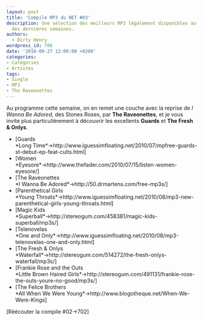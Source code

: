 ```yaml
---
layout: post
title: 'Compile MP3 du NET #03'
description: Une sélection des meilleurs MP3 légalement disponibles au téléchargement
  des dernières semaines.
authors:
  - Dirty Henry
wordpress_id: 706
date: '2010-09-27 12:00:00 +0200'
categories:
- Catégories
- Artistes
tags:
- Single
- MP3
- The Raveonettes
---
```

Au programme cette semaine, on en remet une couche avec la reprise de *I Wanna Be Adored*, des Stones Roses, par __The Raveonettes__, et je vous invite plus particulièrement à découvrir les excellents __Guards__ et __The Fresh & Onlys__.

<ul class="polaroids">

<li><div class="polaroid">
[<img390>Guards<br />*Long Time*->http://www.iguessimfloating.net/2010/07/mpfree-guards-st-debut-ep-feat-cults.html]
</div></li>

<li><div class="polaroid">
[<img391>Women<br />*Eyesore*->http://www.thefader.com/2010/07/15/listen-women-eyesore/]
</div></li>

<li><div class="polaroid">
[<img392>The Raveonettes<br />*I Wanna Be Adored*->http://50.drmartens.com/free-mp3s/]
</div></li>

<li><div class="polaroid">
[<img393>Parenthetical Girls<br />*Young Throats*->http://www.iguessimfloating.net/2010/08/mp3-new-parenthetical-girls-young-throats.html]
</div></li>

<li><div class="polaroid">
[<img395>Magic Kids<br />*Superball*->http://stereogum.com/458381/magic-kids-superball/mp3s/]
</div></li>

<li><div class="polaroid">
[<img396>Telenovelas<br />*One and Only*->http://www.iguessimfloating.net/2010/08/mp3-telenovelas-one-and-only.html]
</div></li>

<li><div class="polaroid">
[<img397>The Fresh & Onlys<br />*Waterfall*->http://stereogum.com/514272/the-fresh-onlys-waterfall/mp3s/]
</div></li>

<li><div class="polaroid">
[<img398>Frankie Rose and the Outs<br />*Little Brown Haired Girls*->http://stereogum.com/491131/frankie-rose-the-outs-youre-no-good/mp3s/]
</div></li>

<li><div class="polaroid">
[<img394>The Felice Brothers<br />*All When We Were Young*->http://www.blogotheque.net/When-We-Were-Kings]
</div></li>

</ul>

[Réécouter la compile #02->702]
